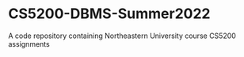 # CS5200-DBMS-Summer2022
A code repository containing Northeastern University course CS5200 assignments
